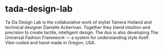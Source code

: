 # tada-design-lab
Ta-Da Design Lab is the collaborative work of stylist Tamera Holland and technical designer Danielle Ackerman. Together they blend intuition and precision to create tactile, intelligent design. The duo is also developing The Universal Fashion Framework — a system for understanding style itself. Vibe-coded and hand-made in Oregon, USA.
